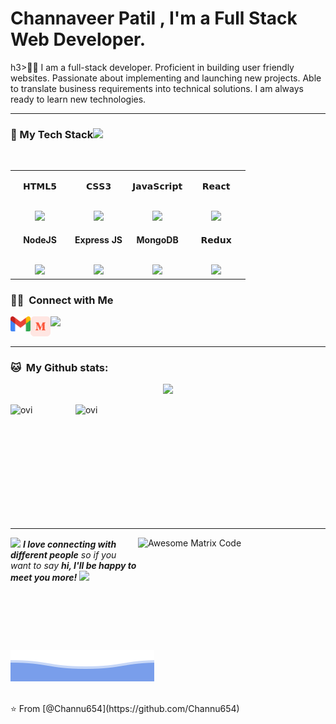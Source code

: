 <h1 style= color:"blue"> Channaveer Patil , I'm a Full Stack Web Developer.</h1>

h3>👨‍⚖️ I am a full-stack developer. Proficient in building user friendly websites. Passionate about implementing and launching new projects. Able to translate business requirements into technical solutions. I am always ready to learn new technologies.</h3>

<hr />

### <h3 align="left" border="0"> 🚀 My Tech Stack<img src="https://camo.githubusercontent.com/beb64ff21c883e318e4f5db5231c2ba4175705bea1c9249e82a41ab375db4f75/68747470733a2f2f6d65646961322e67697068792e636f6d2f6d656469612f51737347456d706b79454f684243623765312f67697068792e6769663f6369643d656366303565343761306e336769316266716e74716d6f62386739616964316f796a327772336473336d67373030626c267269643d67697068792e676966" width="35"/></h3>

<br>

<table align="center">

<tbody>

<tr valign="top">

<td width="25%" align="center">

<span>𝗛𝗧𝗠𝗟𝟱</span><br><br>

<img height="64px" src="https://cdn.svgporn.com/logos/html-5.svg">

</td>

<td width="25%" align="center">

<span>𝗖𝗦𝗦𝟯</span><br><br>

<img height="64px" src="https://cdn.svgporn.com/logos/css-3.svg">

</td>

<td width="25%" align="center">

<span>𝗝𝗮𝘃𝗮𝗦𝗰𝗿𝗶𝗽𝘁</span><br><br>

<img height="64px" src="https://cdn.svgporn.com/logos/javascript.svg">

</td>

<td width="25%" align="center">

<span>𝗥𝗲𝗮𝗰𝘁</span><br><br>

<img height="64px" src="https://cdn.svgporn.com/logos/react.svg">

</td>

</tr>

<tr valign="top">

<td width="25%" align="center">

<span><b>NodeJS</b></span><br><br>

<img height="64px" src="https://cdn.svgporn.com/logos/nodejs.svg">

</td>

<td width="25%" align="center">

<span><b>Express JS</b></span><br><br>

<img height="64px" src="https://miro.medium.com/max/1400/1*Gh3DT2gRHZZDxZy9bI_ixw.png">

</td>

<td width="25%" align="center">

<span><b>MongoDB</b></span><br><br>

<img height="64px" src="https://cdn.svgporn.com/logos/mongodb.svg">

</td>

<td width="25%" align="center">

<span>𝗥𝗲𝗱𝘂𝘅</span><br><br>

<img height="64px" src="https://cdn.svgporn.com/logos/redux.svg">

</td>

<!-- <td width="25%" align="center">

<span>𝗕𝗼𝗼𝘁𝘀𝘁𝗿𝗮𝗽</span><br><br>

<img height="64px" src="https://cdn.svgporn.com/logos/bootstrap.svg">

</td> -->

</tr>

<tr valign="top" style="display:flex;justify-content:space-around;">

<!-- <td width="25%" align="center">

<span>𝗚𝗶𝘁</span><br><br>

<img height="64px" src="https://cdn.svgporn.com/logos/git-icon.svg">

</td>

<td width="25%" align="center">

<span><b>Postman</b></span><br><br>

<img height="64px" src="https://cdn.svgporn.com/logos/postman-icon.svg">

</td>

 <td width="25%" align="center">

<span><b>npm</b></span><br><br>

<img height="64px" src="https://cdn.svgporn.com/logos/npm-icon.svg">

</td>

</tr> -->

</tbody>

</table>

### 🤝🏻 &nbsp;Connect with Me

<!-- <p align="center">
  <a href="https://www.linkedin.com/in/bhupesh-kumawat/"><img src="https://img.shields.io/badge/Linkdin-0077B5?style=flat&logo=linkedin&logoColor=white"/></a>
  <a href="mailto:bhupeshkumawat100@gmail.com"><img src="https://img.shields.io/badge/-Mail-D14836?style=flat&logo=Gmail&logoColor=white"/></a>
</p> -->
<!-- <img src="https://media.giphy.com/media/iY8CRBdQXODJSCERIr/giphy.gif" width="30px">&nbsp;**Connect with me ....**
<img src='https://raw.githubusercontent.com/ShahriarShafin/ShahriarShafin/main/Assets/handshake.gif' width="70px"> -->

<p align="center">
  <a href="mailto:channaveerpatil999@gmail.com">
    <img align="left" src="https://github.com/shivam-singh-au17/shivam-singh-au17/blob/main/Images/mail.png?raw=true" width="32px" />
  </a>
 <a href="https://medium.com/@channaveerpatil999">
    <img align="left" src="https://raw.githubusercontent.com/shivam-singh-au17/shivam-singh-au17/5604a09025392c73fc35b8589807b82c3b585d17/Images/medium.svg" width="32px" />
  </a>
  <a href="https://www.linkedin.com/in/channaveer-patil-704bb017a/>
    <img align="left" src="	https://channaveerpatil.netlify.app/static/media/P.63fea38e.jpeg" width="28px" />
  </a>
  <a href="https://channaveerpatil.netlify.app/">
    <img align="left" src="	https://channaveerpatil.netlify.app/static/media/P.63fea38e.jpeg" />
  </a>
 <!-- <a href="https://leetcode.com/monumishra326/">
    <img align="left" src="https://github.com/shivam-singh-au17/shivam-singh-au17/blob/main/Images/leetcode.png?raw=true" width="24px"  />
  </a> -->
</p>
<br><br/> 
<!-- <img src="https://channaveerpatil.netlify.app/static/media/P.63fea38e.jpeg" width="60"> <em><b>I love connecting with different people</b> so if you want to say <b>hi, I'll be happy to meet you more!</b> 🙂</em> -->

---

### 🐱 &nbsp;My Github stats:

</p> 
<!-- <div align="center"><img src="https://github-readme-stats.vercel.app/api?username=Bhupesh1114&show_icons=true&count_private=true&hide_border=true" align="center" /></div>   -->

<p align="center" >
<img src="http://github-readme-streak-stats.herokuapp.com?user=Channu654&theme=dark&hide_border=true&date_format=j%20M%5B%20Y%5D&fire=DD2727"  />
</p>
 
<p>
<a href="https://github.com/Channu654"><span>
<img align="left" src="https://github-readme-stats.vercel.app/api/top-langs?username=Channu654&show_icons=true&locale=en&layout=compact&theme=chartreuse-dark" alt="ovi"/>
<img align="right" src="https://github-readme-stats.vercel.app/api?username=Channu654&show_icons=true&locale=en&theme=chartreuse-dark" alt="ovi" width="400px"/>
</span></a> </p>

<br/><br/><br/><br/><br/><br/><br/><br/><br/>

<!-- <!-- <hr clear="both"> -->
 <br/>
<!-- <p align="center">
<a href="https://github.com/Kapil5849Jadon"><span>
<img align="center" src="https://github-profile-summary-cards.vercel.app/api/cards/profile-details?username=bhupesh1114&theme=dracula" />
</span></a> </p> -->

 <!-- <!-- <br/> -->

<!-- ![GitHub Activity Graph](https://activity-graph.herokuapp.com/graph?username=Kapil5849Jadon&bg_color=000000&color=4fff67&line=4fff67&point=ffffff&area=true&hide_border=true)  -->

<hr clear="both">

<img src = 'https://github.com/MarikIshtar007/MarikIshtar007/blob/master/images/matrix.gif' alt = 'Awesome Matrix Code' align='right' height=180px width="300px"/>

<img src="https://media.giphy.com/media/LnQjpWaON8nhr21vNW/giphy.gif" width="60"> <em><b>_I love connecting with different people</b> so if you want to say <b>hi, I'll be happy to meet you more!_</b></em> <img src="https://media.giphy.com/media/7j2hfyeVcDtf2/giphy.gif" width="50" />

![](https://github.com/amandewatnitrr/amandewatnitrr/blob/main/imgs/bottom_header.svg)

<br/> 
⭐️ From [@Channu654](https://github.com/Channu654)
<!-- {"mode":"full","isActive":false} -->
